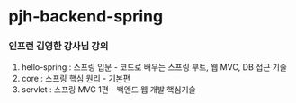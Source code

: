 # pjh-backend-spring
### 인프런 김영한 강사님 강의
1. hello-spring : 스프링 입문 - 코드로 배우는 스프링 부트, 웹 MVC, DB 접근 기술
2. core : 스프링 핵심 원리 - 기본편
3. servlet : 스프링 MVC 1편 - 백엔드 웹 개발 핵심기술
